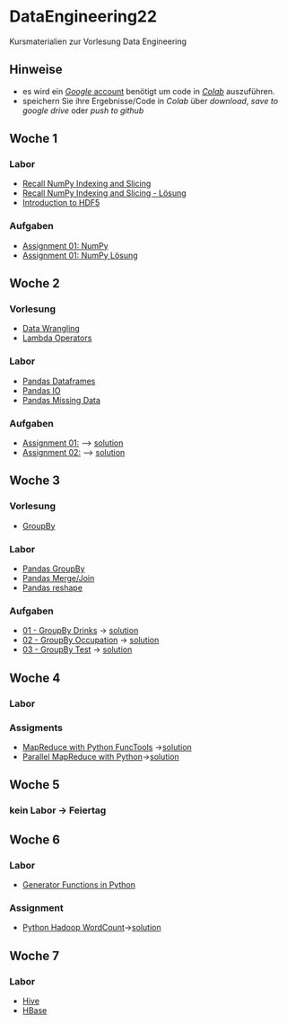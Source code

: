 # DataEngineering22
Kursmaterialien zur Vorlesung Data Engineering

## Hinweise
* es wird ein  [*Google* account](https://accounts.google.com/signup/v2/webcreateaccount?hl=en&flowName=GlifWebSignIn&flowEntry=SignUp) benötigt um code in [*Colab*](https://colab.research.google.com) auszuführen.
* speichern Sie ihre Ergebnisse/Code in *Colab* über *download*, *save to google drive* oder *push to github* 

## Woche 1
### Labor
* [Recall NumPy Indexing and Slicing](https://colab.research.google.com/github/keuperj/DataEngineering22/blob/main/week_1/lab_01_NumPy.ipynb)
* [Recall NumPy Indexing and Slicing - Lösung](https://colab.research.google.com/github/keuperj/DataEngineering22/blob/main/week_1/lab_01_NumPy_solution.ipynb)
* [Introduction to HDF5](https://colab.research.google.com/github/keuperj/DataEngineering22/blob/main/week_1/lab_02_HDF5_intro.ipynb)

### Aufgaben
* [Assignment 01: NumPy](https://colab.research.google.com/github/keuperj/DataEngineering22/blob/main/week_1/assignment_01_numpy.ipynb)
* [Assignment 01: NumPy Lösung](https://colab.research.google.com/github/keuperj/DataEngineering22/blob/main/week_1/assignment_01_numpy_solution.ipynb)

## Woche 2
### Vorlesung
* [Data Wrangling](https://colab.research.google.com/github/keuperj/DataEngineering22/blob/main/week_2/Lecture_01_Data_Wrangling.ipynb)
* [Lambda Operators](https://colab.research.google.com/github/keuperj/DataEngineering22/blob/main/week_2/Lecture_02_Lambda_Operators.ipynb)

### Labor
* [Pandas Dataframes ](https://colab.research.google.com/github/keuperj/DataEngineering22/blob/main/week_2/Lab_01_pandas_DataFrame.ipynb)
* [Pandas IO](https://colab.research.google.com/github/keuperj/DataEngineering22/blob/main/week_2/Lab_02_pandas_IO.ipynb)
* [Pandas Missing Data](https://colab.research.google.com/github/keuperj/DataEngineering22/blob/main/week_2/Lab_03_pandas_MissingData.ipynb)

### Aufgaben
* [Assignment 01:](https://colab.research.google.com/github/keuperj/DataEngineering22/blob/main/week_2/Assignment_1.ipynb) --> [solution](https://colab.research.google.com/github/keuperj/DataEngineering22/blob/main/week_2/solution_1.ipynb)
* [Assignment 02:](https://colab.research.google.com/github/keuperj/DataEngineering22/blob/main/week_2/Assignment_2.ipynb) --> [solution](https://colab.research.google.com/github/keuperj/DataEngineering22/blob/main/week_2/solution_2a.ipynb)



## Woche 3
### Vorlesung
* [GroupBy](https://colab.research.google.com/github/keuperj/DataEngineering22/blob/main/week_3/GroupBy.ipynb)

### Labor
* [Pandas GroupBy](https://colab.research.google.com/github/keuperj/DataEngineering22/blob/main/week_3/Lab_01_pandas_Group_by.ipynb)
* [Pandas Merge/Join](https://colab.research.google.com/github/keuperj/DataEngineering22/blob/main/week_3/Lab_02_pandas_MergeandJoin.ipynb)
* [Pandas reshape](https://colab.research.google.com/github/keuperj/DataEngineering22/blob/main/week_3/Lab_03_pandas_reshape.ipynb)

### Aufgaben
* [01 - GroupBy Drinks](https://colab.research.google.com/github/keuperj/DataEngineering22/blob/main/week_3/Assignment_01_Alcohol_Exercise.ipynb) -> [solution](https://colab.research.google.com/github/keuperj/DataEngineering22/blob/main/week_3/Assignment_01_Alcohol_Exercise_solution.ipynb)
* [02 - GroupBy Occupation](https://colab.research.google.com/github/keuperj/DataEngineering22/blob/main/week_3/Assignment_02_Occupation_Exercise.ipynb) -> [solution](https://colab.research.google.com/github/keuperj/DataEngineering22/blob/main/week_3/Assignment_02_Occupation_Exercise_solution.ipynb)
* [03 - GroupBy Test](https://colab.research.google.com/github/keuperj/DataEngineering22/blob/main/week_3/Assignment_03_Regiment_Exercises.ipynb) -> [solution](https://colab.research.google.com/github/keuperj/DataEngineering22/blob/main/week_3/Assignment_03_Regiment_Exercises.ipynb)

## Woche 4
### Labor

### Assigments
*  [MapReduce with Python FuncTools](https://colab.research.google.com/github/keuperj/DataEngineering22/blob/main/week_4/Assignment_MapReduce.ipynb) ->[solution](https://colab.research.google.com/github/keuperj/DataEngineering22/blob/main/week_4/Assignment_MapReduce_solution.ipynb)
*  [Parallel MapReduce with Python](https://colab.research.google.com/github/keuperj/DataEngineering22/blob/main/week_4/Assignment_Parallel_MapReduce.ipynb)->[solution](https://colab.research.google.com/github/keuperj/DataEngineering22/blob/main/week_4/Assignment_Parallel_MapReduce_solution.ipynb)

## Woche 5

### kein Labor -> Feiertag


## Woche 6
### Labor
* [Generator Functions in Python](https://colab.research.google.com/github/keuperj/DataEngineering22/blob/main/week_6/Lab_generators.ipynb)

### Assignment
* [Python Hadoop WordCount](https://colab.research.google.com/github/keuperj/DataEngineering22/blob/main/week_6/Assignment_1_MRJOBLIB.ipynb)->[solution](https://colab.research.google.com/github/keuperj/DataEngineering22/blob/main/week_6/Assignment_1_MRJOBLIB_solution.ipynb)

## Woche 7
### Labor
* [Hive](https://colab.research.google.com/github/keuperj/DataEngineering22/blob/main/week_7/Assignment_Hive.ipynb)
* [HBase](https://colab.research.google.com/github/keuperj/DataEngineering22/blob/main/week_7/Assignment_HBASE.ipynb)

